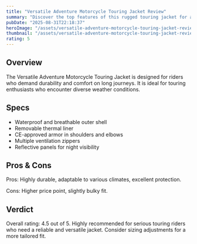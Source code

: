 ```yaml
---
title: "Versatile Adventure Motorcycle Touring Jacket Review"
summary: "Discover the top features of this rugged touring jacket for adventurers."
pubDate: "2025-08-31T22:18:37"
heroImage: "/assets/versatile-adventure-motorcycle-touring-jacket-review-hero.jpg"
thumbnail: "/assets/versatile-adventure-motorcycle-touring-jacket-review-thumb.jpg"
rating: 5
---
```


<h2>Overview</h2>
<p>The Versatile Adventure Motorcycle Touring Jacket is designed for riders who demand durability and comfort on long journeys. It is ideal for touring enthusiasts who encounter diverse weather conditions.</p>
<h2>Specs</h2>
<ul>
  <li>Waterproof and breathable outer shell</li>
  <li>Removable thermal liner</li>
  <li>CE-approved armor in shoulders and elbows</li>
  <li>Multiple ventilation zippers</li>
  <li>Reflective panels for night visibility</li>
</ul>
<h2>Pros & Cons</h2>
<p>Pros: Highly durable, adaptable to various climates, excellent protection.</p>
<p>Cons: Higher price point, slightly bulky fit.</p>
<h2>Verdict</h2>
<p>Overall rating: 4.5 out of 5. Highly recommended for serious touring riders who need a reliable and versatile jacket. Consider sizing adjustments for a more tailored fit.</p>